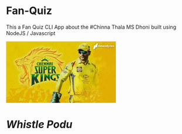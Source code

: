 # Fan-Quiz

This a Fan Quiz CLI App about the #Chinna Thala MS Dhoni built using NodeJS / Javascript

![](csk.png)

# *Whistle Podu*
